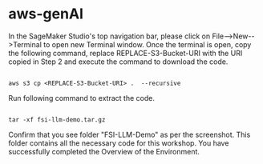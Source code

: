 # aws-genAI

In the SageMaker Studio's top navigation bar, please click on File-->New-->Terminal to open new Terminal window.
Once the terminal is open, copy the following command, replace REPLACE-S3-Bucket-URI with the URI copied in Step 2 and execute the command to download the code.
```

aws s3 cp <REPLACE-S3-Bucket-URI> .  --recursive
```
Run following command to extract the code.
```

tar -xf fsi-llm-demo.tar.gz
```
Confirm that you see folder "FSI-LLM-Demo" as per the screenshot. This folder contains all the necessary code for this workshop.
You have successfully completed the Overview of the Environment.
